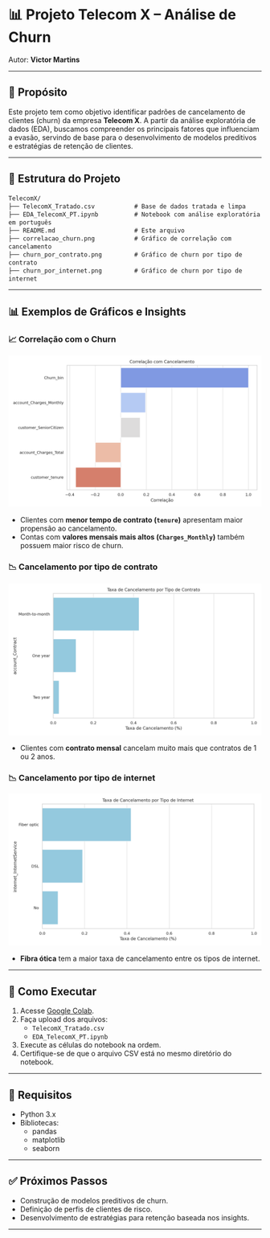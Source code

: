 # 📊 Projeto Telecom X – Análise de Churn

Autor: **Victor Martins**

---

## 🎯 Propósito

Este projeto tem como objetivo identificar padrões de cancelamento de clientes (churn) da empresa **Telecom X**. A partir da análise exploratória de dados (EDA), buscamos compreender os principais fatores que influenciam a evasão, servindo de base para o desenvolvimento de modelos preditivos e estratégias de retenção de clientes.

---

## 📁 Estrutura do Projeto

```
TelecomX/
├── TelecomX_Tratado.csv           # Base de dados tratada e limpa
├── EDA_TelecomX_PT.ipynb          # Notebook com análise exploratória em português
├── README.md                      # Este arquivo
├── correlacao_churn.png           # Gráfico de correlação com cancelamento
├── churn_por_contrato.png         # Gráfico de churn por tipo de contrato
├── churn_por_internet.png         # Gráfico de churn por tipo de internet
```

---

## 📊 Exemplos de Gráficos e Insights

### 📈 Correlação com o Churn
![Correlação](correlacao_churn.png)

- Clientes com **menor tempo de contrato (`tenure`)** apresentam maior propensão ao cancelamento.
- Contas com **valores mensais mais altos (`Charges_Monthly`)** também possuem maior risco de churn.

### 📉 Cancelamento por tipo de contrato
![Contrato](churn_por_contrato.png)

- Clientes com **contrato mensal** cancelam muito mais que contratos de 1 ou 2 anos.

### 📉 Cancelamento por tipo de internet
![Internet](churn_por_internet.png)

- **Fibra ótica** tem a maior taxa de cancelamento entre os tipos de internet.

---

## 🧪 Como Executar

1. Acesse [Google Colab](https://colab.research.google.com/).
2. Faça upload dos arquivos:
   - `TelecomX_Tratado.csv`
   - `EDA_TelecomX_PT.ipynb`
3. Execute as células do notebook na ordem.
4. Certifique-se de que o arquivo CSV está no mesmo diretório do notebook.

---

## 📌 Requisitos

- Python 3.x
- Bibliotecas:
  - pandas
  - matplotlib
  - seaborn

---

## ✅ Próximos Passos

- Construção de modelos preditivos de churn.
- Definição de perfis de clientes de risco.
- Desenvolvimento de estratégias para retenção baseada nos insights.

---
